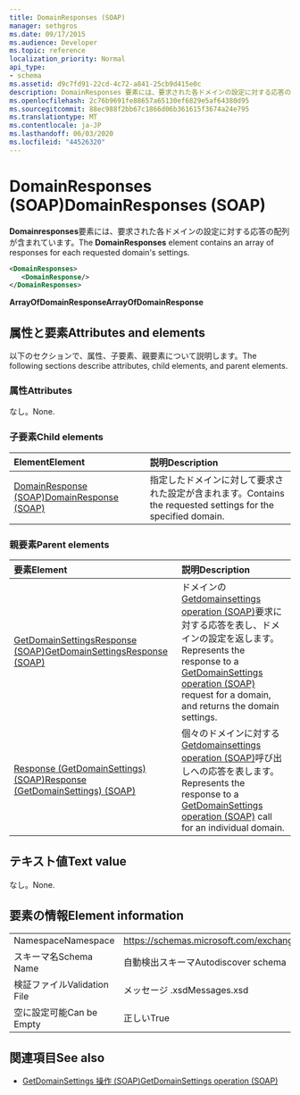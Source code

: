```yaml
---
title: DomainResponses (SOAP)
manager: sethgros
ms.date: 09/17/2015
ms.audience: Developer
ms.topic: reference
localization_priority: Normal
api_type:
- schema
ms.assetid: d9c7fd91-22cd-4c72-a841-25cb9d415e0c
description: DomainResponses 要素には、要求された各ドメインの設定に対する応答の配列が含まれています。
ms.openlocfilehash: 2c76b9691fe88657a65130ef6829e5af64380d95
ms.sourcegitcommit: 88ec988f2bb67c1866d06b361615f3674a24e795
ms.translationtype: MT
ms.contentlocale: ja-JP
ms.lasthandoff: 06/03/2020
ms.locfileid: "44526320"
---
```

# <a name="domainresponses-soap"></a><span data-ttu-id="20b4f-103">DomainResponses (SOAP)</span><span class="sxs-lookup"><span data-stu-id="20b4f-103">DomainResponses (SOAP)</span></span>

<span data-ttu-id="20b4f-104">**Domainresponses**要素には、要求された各ドメインの設定に対する応答の配列が含まれています。</span><span class="sxs-lookup"><span data-stu-id="20b4f-104">The **DomainResponses** element contains an array of responses for each requested domain's settings.</span></span> 
  
```XML
<DomainResponses>
   <DomainResponse/>
</DomainResponses>
```

 <span data-ttu-id="20b4f-105">**ArrayOfDomainResponse**</span><span class="sxs-lookup"><span data-stu-id="20b4f-105">**ArrayOfDomainResponse**</span></span>
## <a name="attributes-and-elements"></a><span data-ttu-id="20b4f-106">属性と要素</span><span class="sxs-lookup"><span data-stu-id="20b4f-106">Attributes and elements</span></span>

<span data-ttu-id="20b4f-107">以下のセクションで、属性、子要素、親要素について説明します。</span><span class="sxs-lookup"><span data-stu-id="20b4f-107">The following sections describe attributes, child elements, and parent elements.</span></span>
  
### <a name="attributes"></a><span data-ttu-id="20b4f-108">属性</span><span class="sxs-lookup"><span data-stu-id="20b4f-108">Attributes</span></span>

<span data-ttu-id="20b4f-109">なし。</span><span class="sxs-lookup"><span data-stu-id="20b4f-109">None.</span></span>
  
### <a name="child-elements"></a><span data-ttu-id="20b4f-110">子要素</span><span class="sxs-lookup"><span data-stu-id="20b4f-110">Child elements</span></span>

|<span data-ttu-id="20b4f-111">**Element**</span><span class="sxs-lookup"><span data-stu-id="20b4f-111">**Element**</span></span>|<span data-ttu-id="20b4f-112">**説明**</span><span class="sxs-lookup"><span data-stu-id="20b4f-112">**Description**</span></span>|
|:-----|:-----|
|[<span data-ttu-id="20b4f-113">DomainResponse (SOAP)</span><span class="sxs-lookup"><span data-stu-id="20b4f-113">DomainResponse (SOAP)</span></span>](domainresponse-soap.md) <br/> |<span data-ttu-id="20b4f-114">指定したドメインに対して要求された設定が含まれます。</span><span class="sxs-lookup"><span data-stu-id="20b4f-114">Contains the requested settings for the specified domain.</span></span>  <br/> |
   
### <a name="parent-elements"></a><span data-ttu-id="20b4f-115">親要素</span><span class="sxs-lookup"><span data-stu-id="20b4f-115">Parent elements</span></span>

|<span data-ttu-id="20b4f-116">**要素**</span><span class="sxs-lookup"><span data-stu-id="20b4f-116">**Element**</span></span>|<span data-ttu-id="20b4f-117">**説明**</span><span class="sxs-lookup"><span data-stu-id="20b4f-117">**Description**</span></span>|
|:-----|:-----|
|[<span data-ttu-id="20b4f-118">GetDomainSettingsResponse (SOAP)</span><span class="sxs-lookup"><span data-stu-id="20b4f-118">GetDomainSettingsResponse (SOAP)</span></span>](getdomainsettingsresponse-soap.md) <br/> |<span data-ttu-id="20b4f-119">ドメインの[Getdomainsettings operation (SOAP)](getdomainsettings-operation-soap.md)要求に対する応答を表し、ドメインの設定を返します。</span><span class="sxs-lookup"><span data-stu-id="20b4f-119">Represents the response to a [GetDomainSettings operation (SOAP)](getdomainsettings-operation-soap.md) request for a domain, and returns the domain settings.</span></span>  <br/> |
|[<span data-ttu-id="20b4f-120">Response (GetDomainSettings) (SOAP)</span><span class="sxs-lookup"><span data-stu-id="20b4f-120">Response (GetDomainSettings) (SOAP)</span></span>](response-getdomainsettingssoap.md) <br/> |<span data-ttu-id="20b4f-121">個々のドメインに対する[Getdomainsettings operation (SOAP)](getdomainsettings-operation-soap.md)呼び出しへの応答を表します。</span><span class="sxs-lookup"><span data-stu-id="20b4f-121">Represents the response to a [GetDomainSettings operation (SOAP)](getdomainsettings-operation-soap.md) call for an individual domain.</span></span>  <br/> |
   
## <a name="text-value"></a><span data-ttu-id="20b4f-122">テキスト値</span><span class="sxs-lookup"><span data-stu-id="20b4f-122">Text value</span></span>

<span data-ttu-id="20b4f-123">なし。</span><span class="sxs-lookup"><span data-stu-id="20b4f-123">None.</span></span>
  
## <a name="element-information"></a><span data-ttu-id="20b4f-124">要素の情報</span><span class="sxs-lookup"><span data-stu-id="20b4f-124">Element information</span></span>

|||
|:-----|:-----|
|<span data-ttu-id="20b4f-125">Namespace</span><span class="sxs-lookup"><span data-stu-id="20b4f-125">Namespace</span></span>  <br/> |https://schemas.microsoft.com/exchange/2010/Autodiscover  <br/> |
|<span data-ttu-id="20b4f-126">スキーマ名</span><span class="sxs-lookup"><span data-stu-id="20b4f-126">Schema Name</span></span>  <br/> |<span data-ttu-id="20b4f-127">自動検出スキーマ</span><span class="sxs-lookup"><span data-stu-id="20b4f-127">Autodiscover schema</span></span>  <br/> |
|<span data-ttu-id="20b4f-128">検証ファイル</span><span class="sxs-lookup"><span data-stu-id="20b4f-128">Validation File</span></span>  <br/> |<span data-ttu-id="20b4f-129">メッセージ .xsd</span><span class="sxs-lookup"><span data-stu-id="20b4f-129">Messages.xsd</span></span>  <br/> |
|<span data-ttu-id="20b4f-130">空に設定可能</span><span class="sxs-lookup"><span data-stu-id="20b4f-130">Can be Empty</span></span>  <br/> |<span data-ttu-id="20b4f-131">正しい</span><span class="sxs-lookup"><span data-stu-id="20b4f-131">True</span></span>  <br/> |
   
## <a name="see-also"></a><span data-ttu-id="20b4f-132">関連項目</span><span class="sxs-lookup"><span data-stu-id="20b4f-132">See also</span></span>

- [<span data-ttu-id="20b4f-133">GetDomainSettings 操作 (SOAP)</span><span class="sxs-lookup"><span data-stu-id="20b4f-133">GetDomainSettings operation (SOAP)</span></span>](getdomainsettings-operation-soap.md)

